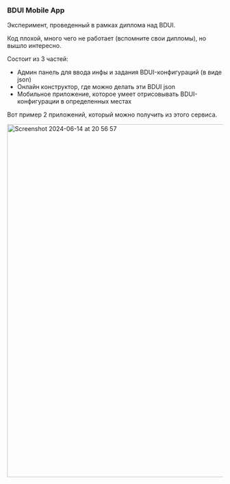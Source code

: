 ### BDUI Mobile App

Эксперимент, проведенный в рамках диплома над BDUI.

Код плохой, много чего не работает (вспомните свои дипломы), но вышло интересно.

Состоит из 3 частей:
- Админ панель для ввода инфы и задания BDUI-конфигураций (в виде json)
- Онлайн конструктор, где можно делать эти BDUI json
- Мобильное приложение, которое умеет отрисовывать BDUI-конфигурации в определенных местах

Вот пример 2 приложений, который можно получить из этого сервиса.

<img width="824" alt="Screenshot 2024-06-14 at 20 56 57" src="https://github.com/bdui-template-mobile-app-service/.github/assets/49505080/9c9e8dc4-cb18-4438-a643-59a009fc72a3">

